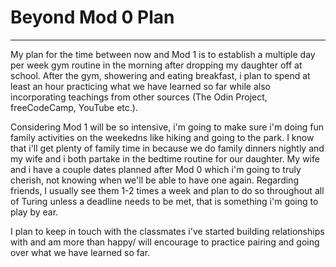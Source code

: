 # Beyond Mod 0 Plan
---
My plan for the time between now and Mod 1 is to establish a multiple day per week gym routine in the morning after dropping my daughter off at school. After the gym, showering and eating breakfast, i plan to spend at least an hour practicing what we have learned so far while also incorporating teachings from other sources (The Odin Project, freeCodeCamp, YouTube etc.).

Considering Mod 1 will be so intensive, i'm going to make sure i'm doing fun family activities on the weekedns like hiking and going to the park. I know that i'll get plenty of family time in because we do family dinners nightly and my wife and i both partake in the bedtime routine for our daughter.  My wife and i have a couple dates planned after Mod 0 which i'm going to truly cherish, not knowing when we'll be able to have one again. Regarding friends, I usually see them 1-2 times a week and plan to do so throughout all of Turing unless a deadline needs to be met, that is something i'm going to play by ear.

I plan to keep in touch with the classmates i've started building relationships with and am more than happy/ will encourage to practice pairing and going over what we have learned so far.